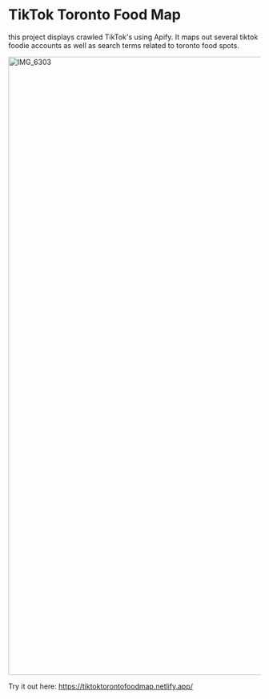 # TikTok Toronto Food Map
this project displays crawled TikTok's using Apify. It maps out several tiktok foodie accounts as well as search terms related to toronto food spots.

<img width="1234" alt="IMG_6303" src="https://github.com/missvickies/tiktok-toronto-food-map/assets/42661718/9ae2e532-f9d8-411a-9505-b5d086be6382">

Try it out here: https://tiktoktorontofoodmap.netlify.app/




